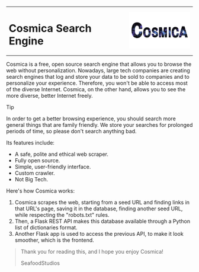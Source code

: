 <table>
  <tr>
    <td><h1>Cosmica Search Engine</h1></td>
    <td><img src="https://raw.githubusercontent.com/SeafoodStudios/Cosmica/refs/heads/main/static/logo.png" height="100px"></td>
  </tr>
</table>

Cosmica is a free, open source search engine that allows you to browse the web without personalization. Nowadays, large tech companies are creating search engines that log and store your data to be sold to companies and to personalize your experience. Therefore, you won't be able to access most of the diverse Internet. Cosmica, on the other hand, allows you to see the more diverse, better Internet freely.

> [!TIP]
> In order to get a better browsing experience, you should search more general things that are family friendly. We store your searches for prolonged periods of time, so please don't search anything bad.

Its features include:
- A safe, polite and ethical web scraper.
- Fully open source.
- Simple, user-friendly interface.
- Custom crawler.
- Not Big Tech.

Here's how Cosmica works:
1. Cosmica scrapes the web, starting from a seed URL and finding links in that URL's page, saving it in the database, finding another seed URL, while respecting the "robots.txt" rules.
2. Then, a Flask REST API makes this database available through a Python list of dictionaries format.
3. Another Flask app is used to access the previous API, to make it look smoother, which is the frontend.

> Thank you for reading this, and I hope you enjoy Cosmica!
>
> SeafoodStudios
